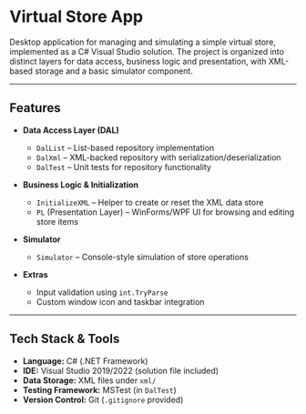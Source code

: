 # Virtual Store App

Desktop application for managing and simulating a simple virtual store, implemented as a C# Visual Studio solution. The project is organized into distinct layers for data access, business logic and presentation, with XML-based storage and a basic simulator component.

---

## Features

- **Data Access Layer (DAL)**
  - `DalList` – List-based repository implementation  
  - `DalXml` – XML-backed repository with serialization/deserialization  
  - `DalTest` – Unit tests for repository functionality  

- **Business Logic & Initialization**
  - `InitializeXML` – Helper to create or reset the XML data store  
  - `PL` (Presentation Layer) – WinForms/WPF UI for browsing and editing store items  

- **Simulator**
  - `Simulator` – Console-style simulation of store operations  

- **Extras**
  - Input validation using `int.TryParse`  
  - Custom window icon and taskbar integration  

---

## Tech Stack & Tools

- **Language:** C# (.NET Framework)  
- **IDE:** Visual Studio 2019/2022 (solution file included)  
- **Data Storage:** XML files under `xml/`  
- **Testing Framework:** MSTest (in `DalTest`)  
- **Version Control:** Git (`.gitignore` provided)
